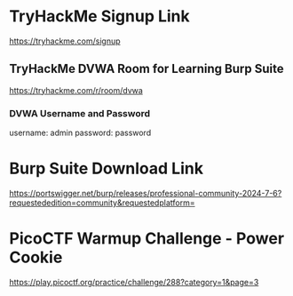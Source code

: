 # TryHackMe Signup Link
https://tryhackme.com/signup
## TryHackMe DVWA Room for Learning Burp Suite
https://tryhackme.com/r/room/dvwa
### DVWA Username and Password
username: admin
password: password

# Burp Suite Download Link
https://portswigger.net/burp/releases/professional-community-2024-7-6?requestededition=community&requestedplatform=

# PicoCTF Warmup Challenge - Power Cookie
https://play.picoctf.org/practice/challenge/288?category=1&page=3

